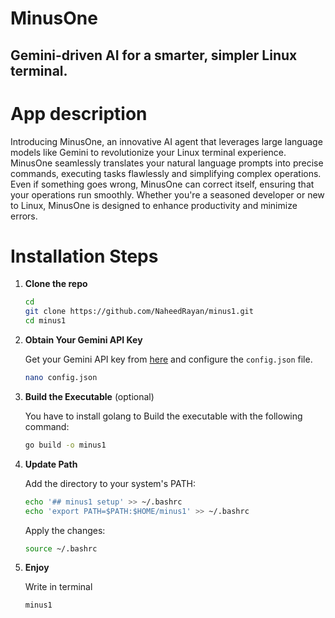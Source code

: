 # MinusOne
## Gemini-driven AI for a smarter, simpler Linux terminal.


# App description
Introducing MinusOne, an innovative AI agent that leverages large language models like Gemini to revolutionize your Linux terminal experience. MinusOne seamlessly translates your natural language prompts into precise commands, executing tasks flawlessly and simplifying complex operations. Even if something goes wrong, MinusOne can correct itself, ensuring that your operations run smoothly. Whether you're a seasoned developer or new to Linux, MinusOne is designed to enhance productivity and minimize errors.


# Installation Steps

1. **Clone the repo**
   ```bash
   cd
   git clone https://github.com/NaheedRayan/minus1.git
   cd minus1
   ```

2. **Obtain Your Gemini API Key**
   
   Get your Gemini API key from [here](https://makersuite.google.com/app/apikey) and configure the `config.json` file.

   ```bash
   nano config.json
   ```

3. **Build the Executable** (optional)
   
   You have to install golang to Build the executable with the following command:

   ```bash
   go build -o minus1
   ```


4. **Update Path**

   Add the directory to your system's PATH:

   ```bash
   echo '## minus1 setup' >> ~/.bashrc
   echo 'export PATH=$PATH:$HOME/minus1' >> ~/.bashrc
   ```

   Apply the changes:

   ```bash
   source ~/.bashrc
   ```

5. **Enjoy**

   Write in terminal

   ```bash
   minus1
   ```


